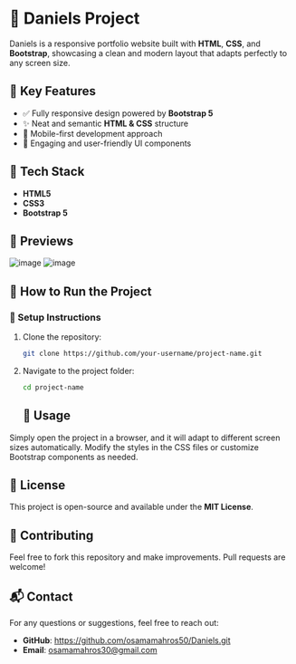 # 📌 Daniels Project

Daniels is a responsive portfolio website built with **HTML**, **CSS**, and **Bootstrap**, showcasing a clean and modern layout that adapts perfectly to any screen size.

## 🌟 Key Features
- ✅ Fully responsive design powered by **Bootstrap 5**
- ✨ Neat and semantic **HTML & CSS** structure
- 📱 Mobile-first development approach
- 🧩 Engaging and user-friendly UI components

## 📂 Tech Stack
- **HTML5**
- **CSS3**
- **Bootstrap 5**

## 📸 Previews
![image](https://github.com/user-attachments/assets/9ebb5326-728f-4b3c-a9c8-b9c715e10017)
![image](https://github.com/user-attachments/assets/ee96f980-8e21-4e00-8bb4-aa482cd66793)

## 🚀 How to Run the Project

### 🔧 Setup Instructions
1. Clone the repository:
   ```bash
   git clone https://github.com/your-username/project-name.git
2. Navigate to the project folder:
   ```bash
   cd project-name
   ```
   ## 📌 Usage
Simply open the project in a browser, and it will adapt to different screen sizes automatically. Modify the styles in the CSS files or customize Bootstrap components as needed.

## 📜 License
This project is open-source and available under the **MIT License**.

## 🤝 Contributing
Feel free to fork this repository and make improvements. Pull requests are welcome!


## 📬 Contact
For any questions or suggestions, feel free to reach out:
- **GitHub**: https://github.com/osamamahros50/Daniels.git
- **Email**: osamamahros30@gmail.com
